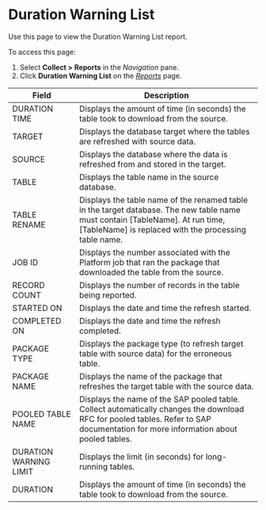 # Duration Warning List

<div class="use">

Use this page to view the Duration Warning List report.

</div>

To access this page:

1.  Select <span style="font-weight: bold;">Collect \> Reports</span> in
    the <span style="font-style: italic;">Navigation</span> pane.
2.  Click <span style="font-weight: bold;">Duration Warning List</span>
    on the *[Reports](Reports.htm)*
page.

| Field                  | Description                                                                                                                                                                                |
| ---------------------- | ------------------------------------------------------------------------------------------------------------------------------------------------------------------------------------------ |
| DURATION TIME          | Displays the amount of time (in seconds) the table took to download from the source.                                                                                                       |
| TARGET                 | Displays the database target where the tables are refreshed with source data.                                                                                                              |
| SOURCE                 | Displays the database where the data is refreshed from and stored in the target.                                                                                                           |
| TABLE                  | Displays the table name in the source database.                                                                                                                                            |
| TABLE RENAME           | Displays the table name of the renamed table in the target database. The new table name must contain \[TableName\]. At run time, \[TableName\] is replaced with the processing table name. |
| JOB ID                 | Displays the number associated with the Platform job that ran the package that downloaded the table from the source.                                                                       |
| RECORD COUNT           | Displays the number of records in the table being reported.                                                                                                                                |
| STARTED ON             | Displays the date and time the refresh started.                                                                                                                                            |
| COMPLETED ON           | Displays the date and time the refresh completed.                                                                                                                                          |
| PACKAGE TYPE           | Displays the package type (to refresh target table with source data) for the erroneous table.                                                                                              |
| PACKAGE NAME           | Displays the name of the package that refreshes the target table with the source data.                                                                                                     |
| POOLED TABLE NAME      | Displays the name of the SAP pooled table. Collect automatically changes the download RFC for pooled tables. Refer to SAP documentation for more information about pooled tables.          |
| DURATION WARNING LIMIT | Displays the limit (in seconds) for long-running tables.                                                                                                                                   |
| DURATION               | Displays the amount of time (in seconds) the table took to download from the source.                                                                                                       |
